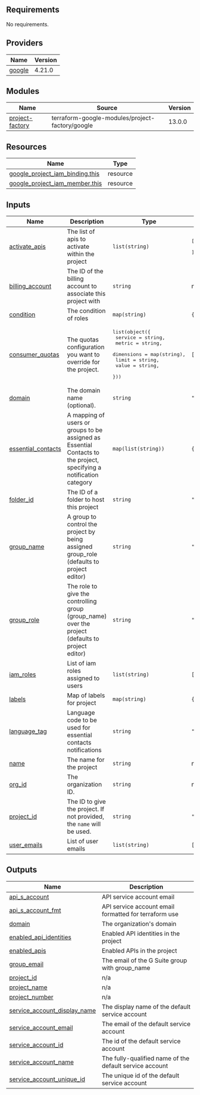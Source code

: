## Requirements

No requirements.

## Providers

| Name | Version |
|------|---------|
| <a name="provider_google"></a> [google](#provider\_google) | 4.21.0 |

## Modules

| Name | Source | Version |
|------|--------|---------|
| <a name="module_project-factory"></a> [project-factory](#module\_project-factory) | terraform-google-modules/project-factory/google | 13.0.0 |

## Resources

| Name | Type |
|------|------|
| [google_project_iam_binding.this](https://registry.terraform.io/providers/hashicorp/google/latest/docs/resources/project_iam_binding) | resource |
| [google_project_iam_member.this](https://registry.terraform.io/providers/hashicorp/google/latest/docs/resources/project_iam_member) | resource |

## Inputs

| Name | Description | Type | Default | Required |
|------|-------------|------|---------|:--------:|
| <a name="input_activate_apis"></a> [activate\_apis](#input\_activate\_apis) | The list of apis to activate within the project | `list(string)` | <pre>[<br>  "compute.googleapis.com"<br>]</pre> | no |
| <a name="input_billing_account"></a> [billing\_account](#input\_billing\_account) | The ID of the billing account to associate this project with | `string` | n/a | yes |
| <a name="input_condition"></a> [condition](#input\_condition) | The condition of roles | `map(string)` | `{}` | no |
| <a name="input_consumer_quotas"></a> [consumer\_quotas](#input\_consumer\_quotas) | The quotas configuration you want to override for the project. | <pre>list(object({<br>    service    = string,<br>    metric     = string,<br>    dimensions = map(string),<br>    limit      = string,<br>    value      = string,<br>  }))</pre> | `[]` | no |
| <a name="input_domain"></a> [domain](#input\_domain) | The domain name (optional). | `string` | `""` | no |
| <a name="input_essential_contacts"></a> [essential\_contacts](#input\_essential\_contacts) | A mapping of users or groups to be assigned as Essential Contacts to the project, specifying a notification category | `map(list(string))` | `{}` | no |
| <a name="input_folder_id"></a> [folder\_id](#input\_folder\_id) | The ID of a folder to host this project | `string` | `""` | no |
| <a name="input_group_name"></a> [group\_name](#input\_group\_name) | A group to control the project by being assigned group\_role (defaults to project editor) | `string` | `""` | no |
| <a name="input_group_role"></a> [group\_role](#input\_group\_role) | The role to give the controlling group (group\_name) over the project (defaults to project editor) | `string` | `"roles/editor"` | no |
| <a name="input_iam_roles"></a> [iam\_roles](#input\_iam\_roles) | List of iam roles assigned to users | `list(string)` | `[]` | no |
| <a name="input_labels"></a> [labels](#input\_labels) | Map of labels for project | `map(string)` | `{}` | no |
| <a name="input_language_tag"></a> [language\_tag](#input\_language\_tag) | Language code to be used for essential contacts notifications | `string` | `"en-US"` | no |
| <a name="input_name"></a> [name](#input\_name) | The name for the project | `string` | n/a | yes |
| <a name="input_org_id"></a> [org\_id](#input\_org\_id) | The organization ID. | `string` | n/a | yes |
| <a name="input_project_id"></a> [project\_id](#input\_project\_id) | The ID to give the project. If not provided, the `name` will be used. | `string` | `""` | no |
| <a name="input_user_emails"></a> [user\_emails](#input\_user\_emails) | List of user emails | `list(string)` | `[]` | no |

## Outputs

| Name | Description |
|------|-------------|
| <a name="output_api_s_account"></a> [api\_s\_account](#output\_api\_s\_account) | API service account email |
| <a name="output_api_s_account_fmt"></a> [api\_s\_account\_fmt](#output\_api\_s\_account\_fmt) | API service account email formatted for terraform use |
| <a name="output_domain"></a> [domain](#output\_domain) | The organization's domain |
| <a name="output_enabled_api_identities"></a> [enabled\_api\_identities](#output\_enabled\_api\_identities) | Enabled API identities in the project |
| <a name="output_enabled_apis"></a> [enabled\_apis](#output\_enabled\_apis) | Enabled APIs in the project |
| <a name="output_group_email"></a> [group\_email](#output\_group\_email) | The email of the G Suite group with group\_name |
| <a name="output_project_id"></a> [project\_id](#output\_project\_id) | n/a |
| <a name="output_project_name"></a> [project\_name](#output\_project\_name) | n/a |
| <a name="output_project_number"></a> [project\_number](#output\_project\_number) | n/a |
| <a name="output_service_account_display_name"></a> [service\_account\_display\_name](#output\_service\_account\_display\_name) | The display name of the default service account |
| <a name="output_service_account_email"></a> [service\_account\_email](#output\_service\_account\_email) | The email of the default service account |
| <a name="output_service_account_id"></a> [service\_account\_id](#output\_service\_account\_id) | The id of the default service account |
| <a name="output_service_account_name"></a> [service\_account\_name](#output\_service\_account\_name) | The fully-qualified name of the default service account |
| <a name="output_service_account_unique_id"></a> [service\_account\_unique\_id](#output\_service\_account\_unique\_id) | The unique id of the default service account |
